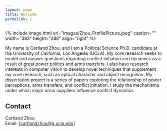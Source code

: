 ```yaml
---
layout: page
title: Welcome
permalink: /
---
```


{% include image.html url="images/Zhou_ProfilePicture.jpeg" caption="" width="393" height="288" align="right" %}

My name is Cartland Zhou, and I am a Political Science Ph.D. candidate at the University of California, Los Angeles (UCLA). My core research seeks to model and answer questions regarding conflict initiation and dynamics as a result of great power politics and arms transfers. I also have research interests in computer vision to develop novel techniques that supplement my core research, such as optical character and object recognition.
My dissertation project is a series of papers exploring the relationship of power perceptions, arms transfers, and conflict initiation. I study the mechanisms under which major arms suppliers influence conflict dynamics.

## Contact

Cartland Zhou <br />
Email: [cartlandzhou@g.ucla.edu]


[Website]: https://cartlandzhou.com
[Email]: cartlandzhou@g.ucla.edu
